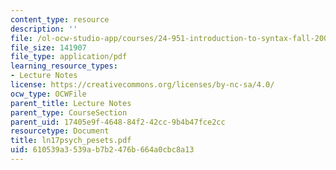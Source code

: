 ```yaml
---
content_type: resource
description: ''
file: /ol-ocw-studio-app/courses/24-951-introduction-to-syntax-fall-2003/610539a3539ab7b2476b664a0cbc8a13_ln17psych_pesets.pdf
file_size: 141907
file_type: application/pdf
learning_resource_types:
- Lecture Notes
license: https://creativecommons.org/licenses/by-nc-sa/4.0/
ocw_type: OCWFile
parent_title: Lecture Notes
parent_type: CourseSection
parent_uid: 17405e9f-4648-84f2-42cc-9b4b47fce2cc
resourcetype: Document
title: ln17psych_pesets.pdf
uid: 610539a3-539a-b7b2-476b-664a0cbc8a13
---
```

